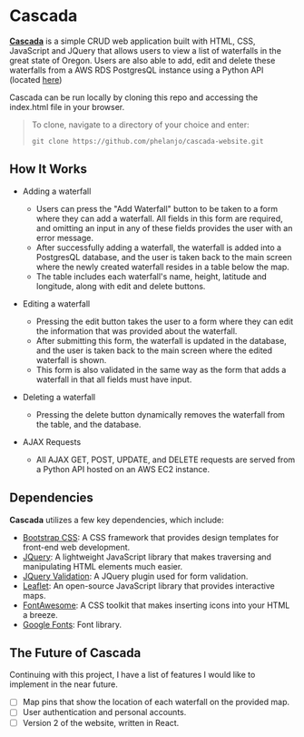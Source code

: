 # Cascada

**[Cascada](http://project-cascada.herokuapp.com/)** is a simple CRUD web application built with HTML, CSS, JavaScript and JQuery that allows users to view a list of waterfalls in the great state of Oregon. Users are also able to add, edit and delete these waterfalls from a AWS RDS PostgresQL instance using a Python API (located [here](https://github.com/phelanjo/cascada-server))

Cascada can be run locally by cloning this repo and accessing the index.html file in your browser.

> To clone, navigate to a directory of your choice and enter:
> ```
> git clone https://github.com/phelanjo/cascada-website.git
> ```

## How It Works
* Adding a waterfall 
  * Users can press the "Add Waterfall" button to be taken to a form where they can add a waterfall. All fields in this form are required, and omitting an input in any of these fields provides the user with an error message. 
  * After successfully adding a waterfall, the waterfall is added into a PostgresQL database, and the user is taken back to the main screen where the newly created waterfall resides in a table below the map. 
  * The table includes each waterfall's name, height, latitude and longitude, along with edit and delete buttons. 
  
* Editing a waterfall
  * Pressing the edit button takes the user to a form where they can edit the information that was provided about the waterfall.
  * After submitting this form, the waterfall is updated in the database, and the user is taken back to the main screen where the edited waterfall is shown. 
  * This form is also validated in the same way as the form that adds a waterfall in that all fields must have input. 
  
* Deleting a waterfall
  * Pressing the delete button dynamically removes the waterfall from the table, and the database.
  
* AJAX Requests
  * All AJAX GET, POST, UPDATE, and DELETE requests are served from a Python API hosted on an AWS EC2 instance.

## Dependencies
**Cascada** utilizes a few key dependencies, which include:
* [Bootstrap CSS](https://getbootstrap.com/docs/4.5/getting-started/download/): A CSS framework that provides design templates for front-end web development.
* [JQuery](https://jquery.com/download/): A lightweight JavaScript library that makes traversing and manipulating HTML elements much easier.
* [JQuery Validation](https://jqueryvalidation.org/): A JQuery plugin used for form validation.
* [Leaflet](https://leafletjs.com/download.html): An open-source JavaScript library that provides interactive maps.
* [FontAwesome](https://fontawesome.com/): A CSS toolkit that makes inserting icons into your HTML a breeze.
* [Google Fonts](https://fonts.google.com): Font library.

## The Future of Cascada
Continuing with this project, I have a list of features I would like to implement in the near future.
- [ ] Map pins that show the location of each waterfall on the provided map.
- [ ] User authentication and personal accounts.
- [ ] Version 2 of the website, written in React.
